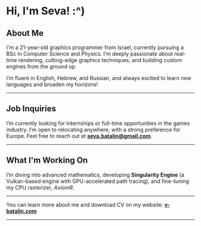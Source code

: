 # Hi, I'm Seva! :^)

## About Me  
I'm a 21-year-old graphics programmer from Israel, currently pursuing a BSc in Computer Science and Physics. I’m deeply passionate about real-time rendering, cutting-edge graphics techniques, and building custom engines from the ground up.  

I’m fluent in English, Hebrew, and Russian, and always excited to learn new languages and broaden my horizons!  

---

## Job Inquiries  
I’m currently looking for internships or full-time opportunities in the games industry. I’m open to relocating anywhere, with a strong preference for Europe. Feel free to reach out at **seva.batalin@gmail.com**.  

---

## What I'm Working On  
I’m diving into advanced mathematics, developing **Singularity Engine** (a Vulkan-based engine with GPU-accelerated path tracing), and fine-tuning my CPU rasterizer, *AxiomR*.  

---

You can learn more about me and download CV on my website: **[v-batalin.com](http://v-batalin.com)**  

--- 
